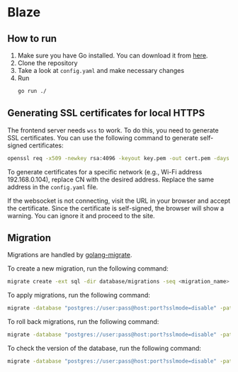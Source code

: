 # Blaze

## How to run
1. Make sure you have Go installed. You can download it from [here](https://go.dev/dl/).
2. Clone the repository
3. Take a look at `config.yaml` and make necessary changes
4. Run
   ```bash
   go run ./
   ```

## Generating SSL certificates for local HTTPS

The frontend server needs `wss` to work. To do this, you need to generate SSL certificates. 
You can use the following command to generate self-signed certificates:

```bash
openssl req -x509 -newkey rsa:4096 -keyout key.pem -out cert.pem -days 365 -nodes -subj "/CN=127.0.0.1"
```

To generate certificates for a specific network (e.g., Wi-Fi address 192.168.0.104), replace CN with the desired address.
Replace the same address in the `config.yaml` file.

If the websocket is not connecting, visit the URL in your browser and accept the certificate. 
Since the certificate is self-signed, the browser will show a warning. You can ignore it and proceed to the site.

## Migration
Migrations are handled by [golang-migrate](https://github.com/golang-migrate/migrate).

To create a new migration, run the following command:

```bash
migrate create -ext sql -dir database/migrations -seq <migration_name>
```

To apply migrations, run the following command:

```bash
migrate -database "postgres://user:pass@host:port?sslmode=disable" -path database/migrations up
```

To roll back migrations, run the following command:

```bash
migrate -database "postgres://user:pass@host:port?sslmode=disable" -path database/migrations down
```

To check the version of the database, run the following command:

```bash
migrate -database "postgres://user:pass@host:port?sslmode=disable" -path database/migrations version
```